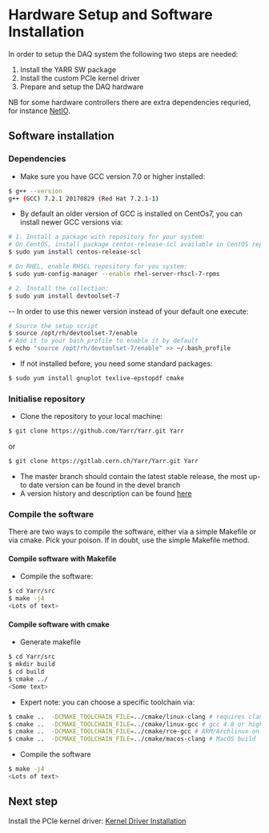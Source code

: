 # Hardware Setup and Software Installation

In order to setup the DAQ system the following two steps are needed:

1. Install the YARR SW package
2. Install the custom PCIe kernel driver
3. Prepare and setup the DAQ hardware

NB for some hardware controllers there are extra dependencies requried,
for instance [NetIO](netio.md).

## Software installation

### Dependencies

- Make sure you have GCC version 7.0 or higher installed:
```bash
$ g++ --version
g++ (GCC) 7.2.1 20170829 (Red Hat 7.2.1-1)
```
- By default an older version of GCC is installed on CentOs7, you can install newer GCC versions via:
```bash
# 1. Install a package with repository for your system:
# On CentOS, install package centos-release-scl available in CentOS repository:
$ sudo yum install centos-release-scl

# On RHEL, enable RHSCL repository for you system:
$ sudo yum-config-manager --enable rhel-server-rhscl-7-rpms

# 2. Install the collection:
$ sudo yum install devtoolset-7
```
-- In order to use this newer version instead of your default one execute:
```bash
# Source the setup script
$ source /opt/rh/devtoolset-7/enable
# Add it to your bash_profile to enable it by default
$ echo "source /opt/rh/devtoolset-7/enable" >> ~/.bash_profile 
```
- If not installed before, you need some standard packages:
```bash
$ sudo yum install gnuplot texlive-epstopdf cmake
```

### Initialise repository
- Clone the repository to your local machine:
```bash
$ git clone https://github.com/Yarr/Yarr.git Yarr
```
or
```bash
$ git clone https://gitlab.cern.ch/Yarr/Yarr.git Yarr
```
- The master branch should contain the latest stable release, the most up-to date version can be found in the devel branch
- A version history and description can be found [here](version.md)

### Compile the software

There are two ways to compile the software, either via a simple Makefile or via cmake. Pick your poison.
If in doubt, use the simple Makefile method.

#### Compile software with Makefile
- Compile the software:
```bash
$ cd Yarr/src
$ make -j4
<Lots of text>
```
#### Compile software with cmake
- Generate makefile
```bash
$ cd Yarr/src
$ mkdir build
$ cd build
$ cmake ../
<Some text>
```
- Expert note: you can choose a specific toolchain via:
```bash
$ cmake ..  -DCMAKE_TOOLCHAIN_FILE=../cmake/linux-clang # requires clang installed on Linux
$ cmake ..  -DCMAKE_TOOLCHAIN_FILE=../cmake/linux-gcc # gcc 4.8 or higher
$ cmake ..  -DCMAKE_TOOLCHAIN_FILE=../cmake/rce-gcc # ARM/Archlinux on RCE
$ cmake ..  -DCMAKE_TOOLCHAIN_FILE=../cmake/macos-clang # MacOS build
```
- Compile the software
```bash
$ make -j4
<Lots of text>
```

## Next step

Install the PCIe kernel driver: [Kernel Driver Installation](kernel_driver.md)

